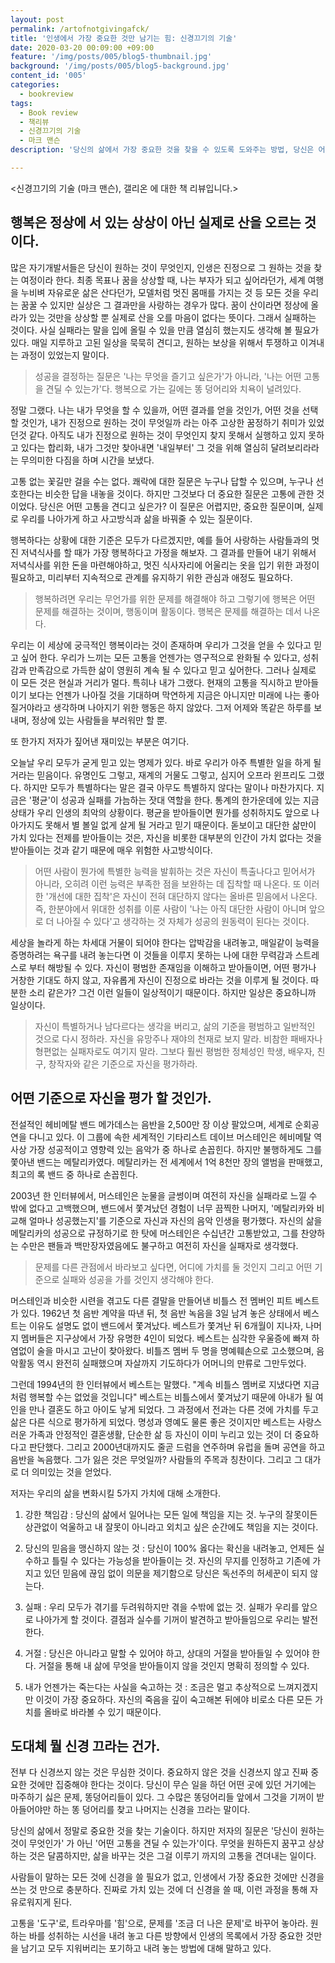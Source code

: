 ```yaml
---
layout: post
permalink: /artofnotgivingafck/
title: '인생에서 가장 중요한 것만 남기는 힘: 신경끄기의 기술'
date: 2020-03-20 00:09:00 +09:00
feature: '/img/posts/005/blog5-thumbnail.jpg'
background: '/img/posts/005/blog5-background.jpg'
content_id: '005'
categories:
  - bookreview
tags:
  - Book review
  - 책리뷰
  - 신경끄기의 기술
  - 마크 맨슨
description: '당신의 삶에서 가장 중요한 것을 찾을 수 있도록 도와주는 방법, 당신은 어떤 고통을 견딜 수 있는가? 진짜 중요한 것에 집중하고 그 것을 위한 고통을 기꺼이 감수하고 받아들이는 자세.'

---
```




<신경끄기의 기술 (마크 맨슨), 갤리온 에 대한 책 리뷰입니다.>



## 행복은 정상에 서 있는 상상이 아닌 실제로 산을 오르는 것이다. 



많은 자기개발서들은 당신이 원하는 것이 무엇인지, 인생은 진정으로 그 원하는 것을 찾는 여정이라 한다. 최종 목표나 꿈을 상상할 때, 나는 부자가 되고 싶어라던가, 세계 여행을 누비벼 자유로운 삶은 산다던가, 모델처럼 멋진 몸매를 가지는 것 등 모든 것을 우리는 꿈꿀 수 있지만 실상은 그 결과만을 사랑하는 경우가 많다. 꿈이 산이라면 정상에 올라가 있는 것만을 상상할 뿐 실제로 산을 오를 마음이 없다는 뜻이다. 그래서 실패하는 것이다. 사실 실패라는 말을 입에 올릴 수 있을 만큼 열심히 했는지도 생각해 볼 필요가 있다. 매일 지루하고 고된 일상을 묵묵히 견디고, 원하는 보상을 위해서 투쟁하고 이겨내는 과정이 있었는지 말이다. 



> 성공을 결정하는 질문은 '나는 무엇을 즐기고 싶은가'가 아니라, '나는 어떤 고통을 견딜 수 있는가'다. 행복으로 가는 길에는 똥 덩어리와 치욕이 널려있다.   



정말 그랬다. 나는 내가 무엇을 할 수 있을까, 어떤 결과를 얻을 것인가, 어떤 것을 선택할 것인가, 내가 진정으로 원하는 것이 무엇일까 라는 아주 고상한 꿈정하기 취미가 있었던것 같다. 아직도 내가 진정으로 원하는 것이 무엇인지 찾지 못해서 실행하고 있지 못하고 있다는 합리화, 내가 그것만 찾아내면 '내일부터' 그 것을 위해 열심히 달려보리라라는 무의미한 다짐을 하며 시간을 보냈다. 



고통 없는 꽃길만 걸을 수는 없다. 쾌락에 대한 질문은 누구나 답할 수 있으며, 누구나 선호한다는 비슷한 답을 내놓을 것이다. 하지만 그것보다 더 중요한 질문은 고통에 관한 것이었다. 당신은 어떤 고통을 견디고 싶은가? 이 질문은 어렵지만, 중요한 질문이며, 실제로 우리를 나아가게 하고 사고방식과 삶을 바꿔줄 수 있는 질문이다. 



행복하다는 상황에 대한 기준은 모두가 다르겠지만, 예를 들어 사랑하는 사람들과의 멋진 저녁식사를 할 때가 가장 행복하다고 가정을 해보자. 그 결과를 만들어 내기 위해서 저녁식사를 위한 돈을 마련해야하고, 멋진 식사자리에 어울리는 옷을 입기 위한 과정이 필요하고, 미리부터 지속적으로 관계를 유지하기 위한 관심과 애정도 필요하다. 



> 행복하려면 우리는 무언가를 위한 문제를 해결해야 하고 그렇기에 행복은 어떤 문제를 해결하는 것이며, 행동이며 활동이다. 행복은 문제를 해결하는 데서 나온다. 



우리는 이 세상에 궁극적인 행복이라는 것이 존재하며 우리가 그것을 얻을 수 있다고 믿고 싶어 한다. 우리가 느끼는 모든 고통을 언젠가는 영구적으로 완화될 수 있다고, 성취감과 만족감으로 가득한 삶이 영원히 계속 될 수 있다고 믿고 싶어한다. 그러나 실제로 이 모든 것은 현실과 거리가 멀다. 특히나 내가 그랬다. 현재의 고통을 직시하고 받아들이기 보다는 언젠가 나아질 것을 기대하며 막연하게 지금은 아니지만 미래에 나는 좋아질거야라고 생각하며 나아지기 위한 행동은 하지 않았다. 그저 어제와 똑같은 하루를 보내며, 정상에 있는 사람들을 부러워만 할 뿐.   



또 한가지 저자가 짚어낸 재미있는 부분은 여기다. 



오늘날 우리 모두가 굳게 믿고 있는 명제가 있다. 바로 우리가 아주 특별한 일을 하게 될 거라는 믿음이다. 유명인도 그렇고, 재계의 거물도 그렇고, 심지어 오프라 윈프리도 그랬다. 하지만 모두가 특별하다는 말은 결국 아무도 특별하지 않다는 말이나 마찬가지다. 지금은 '평균'이 성공과 실패를 가늠하는 잣대 역할을 한다. 통계의 한가운데에 있는 지금 상태가 우리 인생의 최악의 상황이다. 평균을 받아들이면 뭔가를 성취하지도 앞으로 나아가지도 못해서 별 볼일 없게 살게 될 거라고 믿기 때문이다. 돋보이고 대단한 삶만이 가치 있다는 전제를 받아들이는 것은, 자신을 비롯한 대부분의 인간이 가치 없다는 것을 받아들이는 것과 같기 때문에 매우 위험한 사고방식이다. 



> 어떤 사람이 뭔가에 특별한 능력을 발휘하는 것은 자신이 특출나다고 믿어서가 아니라, 오히려 이런 능력은 부족한 점을 보완하는 데 집착할 때 나온다. 또 이러한 '개선에 대한 집착'은 자신이 전혀 대단하지 않다는 올바른 믿음에서 나온다. 즉, 한분야에서 위대한 성취를 이룬 사람이 '나는 아직 대단한 사람이 아니며 앞으로 더 나아질 수 있다'고 생각하는 것 자체가 성공의 원동력이 된다는 것이다. 



세상을 놀라게 하는 차세대 거물이 되어야 한다는 압박감을 내려놓고, 매일같이 능력을 증명하려는 욕구를 내려 놓는다면 이 것들을 이루지 못하는 나에 대한 무력감과 스트레스로 부터 해방될 수 있다. 자신이 평범한 존재임을 이해하고 받아들이면, 어떤 평가나 거창한 기대도 하지 않고, 자유롭게 자신이 진정으로 바라는 것을 이루게 될 것이다. 따분한 소리 같은가? 그건 이런 일들이 일상적이기 때문이다. 하지만 일상은 중요하니까 일상이다. 



> 자신이 특별하거나 남다르다는 생각을 버리고, 삶의 기준을 평범하고 일반적인 것으로 다시 정하라. 자신을 유망주나 재야의 천재로 보지 말라. 비참한 패배자나 형편없는 실패자로도 여기지 말라. 그보다 훨씬 평범한 정체성인 학생, 배우자, 친구, 창작자와 같은 기준으로 자신을 평가하라. 





## 어떤 기준으로 자신을 평가 할 것인가. 



전설적인 헤비메탈 밴드 메가데스는 음반을 2,500만 장 이상 팔았으며, 세계로 순회공연을 다니고 있다. 이 그룹에 속한 세계적인 기타리스트 데이브 머스테인은 헤비메탈 역사상 가장 성공적이고 영향력 있는 음악가 중 하나로 손꼽힌다. 하지만 불행하게도 그를 쫓아낸 밴드는 메탈리카였다. 메탈리카는 전 세계에서 1억 8천만 장의 앨범을 판매했고, 최고의 록 밴드 중 하나로 손꼽힌다. 

2003년 한 인터뷰에서, 머스테인은 눈물을 글썽이며 여전히 자신을 실패라로 느낄 수 밖에 없다고 고백했으며, 밴드에서 쫓겨났던 경험이 너무 끔찍한 나머지, '메탈리카와 비교해 얼마나 성공했는지'를 기준으로 자신과 자신의 음악 인생을 평가했다. 자신의 삶을 메탈리카의 성공으로 규정하기로 한 탓에 머스테인은 수십년간 고통받았고, 그를 찬양하는 수만은 팬들과 백만장자였음에도 불구하고 여전히 자신을 실패자로 생각했다. 



> 문제를 다른 관점에서 바라보고 싶다면, 어디에 가치를 둘 것인지 그리고 어떤 기준으로 실패와 성공을 가를 것인지 생각해야 한다.



머스테인과 비슷한 시련을 겪고도 다른 결말을 만들어낸 비틀스 전 멤버인 피트 베스트가 있다. 1962년 첫 음반 계약을 따낸 뒤, 첫 음반 녹음을 3일 남겨 놓은 상태에서 베스트는 이유도 설명도 없이 밴드에서 쫓겨났다. 베스트가 쫓겨난 뒤 6개월이 지나자, 나머지 멤버들은 지구상에서 가장 유명한 4인이 되었다. 베스트는 심각한 우울증에 빠져 하염없이 술을 마시고 고난이 찾아왔다. 비틀즈 멤버 두 명을 명예훼손으로 고소했으며, 음악활동 역시 완전히 실패했으며 자살까지 기도하다가 어머니의 만류로 그만두었다. 

그런데 1994년의 한 인터뷰에서 베스트는 말했다. "계속 비틀스 멤버로 지냈다면 지금처럼 행복할 수는 없었을 것입니다" 베스트는 비틀스에서 쫓겨났기 때문에 아내가 될 여인을 만나 결혼도 하고 아이도 낳게 되었다. 그 과정에서 전과는 다른 것에 가치를 두고 삶은 다른 식으로 평가하게 되었다. 명성과 영예도 물론 좋은 것이지만 베스트는 사랑스러운 가족과 안정적인 결혼생활, 단순한 삶 등 자신이 이미 누리고 있는 것이 더 중요하다고 판단했다. 그리고 2000년대까지도 줄곧 드럼을 연주하며 유럽을 돌며 공연을 하고 음반을 녹음했다. 그가 잃은 것은 무엇일까? 사람들의 주목과 칭찬이다. 그리고 그 대가로 더 의미있는 것을 얻었다. 



저자는 우리의 삶을 변화시킬 5가지 가치에 대해 소개한다. 

1) 강한 책임감 : 당신의 삶에서 일어나는 모든 일에 책임을 지는 것. 누구의 잘못이든 상관없이 억울하고 내 잘못이 아니라고 외치고 싶은 순간에도 책임을 지는 것이다.

2) 당신의 믿음을 맹신하지 않는 것 : 당신이 100% 옳다는 확신을 내려놓고, 언제든 실수하고 틀릴 수 있다는 가능성을 받아들이는 것. 자신의 무지를 인정하고 기존에 가지고 있던 믿음에 끊임 없이 의문을 제기함으로 당신은 독선주의 허세꾼이 되지 않는다. 

3) 실패 : 우리 모두가 겪기를 두려워하지만 겪을 수밖에 없는 것. 실패가 우리를 앞으로 나아가게 할 것이다. 결점과 실수를 기꺼이 발견하고 받아들임으로 우리는 발전한다.

4) 거절 : 당신은 아니라고 말할 수 있어야 하고, 상대의 거절을 받아들일 수 있어야 한다. 거절을 통해 내 삶에 무엇을 받아들이지 않을 것인지 명확히 정의할 수 있다.

5) 내가 언젠가는 죽는다는 사실을 숙고하는 것 : 조금은 멀고 추상적으로 느껴지겠지만 이것이 가장 중요하다. 자신의 죽음을 깊이 숙고해본 뒤에야 비로소 다른 모든 가치를 올바로 바라볼 수 있기 때문이다.  





## 도대체 뭘 신경 끄라는 건가.

전부 다 신경쓰지 않는 것은 무심한 것이다. 중요하지 않은 것을 신경쓰지 않고 진짜 중요한 것에만 집중해야 한다는 것이다. 당신이 무슨 일을 하던 어떤 곳에 있던 거기에는 마주하기 싫은 문제, 똥덩어리들이 있다. 그 수많은 똥덩어리들 앞에서 그것을 기꺼이 받아들어야만 하는 똥 덩어리를 찾고 나머지는 신경을 끄라는 말이다. 



당신의 삶에서 정말로 중요한 것을 찾는 기술이다. 하지만 저자의 질문은 '당신이 원하는 것이 무엇인가' 가 아닌 '어떤 고통을 견딜 수 있는가'이다. 무엇을 원하든지 꿈꾸고 상상하는 것은 달콤하지만, 삶을 바꾸는 것은 그걸 이루기 까지의 고통을 견뎌내는 일이다. 



사람들이 말하는 모든 것에 신경을 쓸 필요가 없고, 인생에서 가장 중요한 것에만 신경을 쓰는 것 만으로 충분하다. 진짜로 가치 있는 것에 더 신경을 쓸 때, 이런 과정을 통해 자유로워지게 된다. 



고통을 '도구'로, 트라우마를 '힘'으로, 문제를 '조금 더 나은 문제'로 바꾸어 놓아라. 원하는 바를 성취하는 시선을 내려 놓고 다른 방향에서 인생의 목록에서 가장 중요한 것만을 남기고 모두 지워버리는 포기하고 내려 놓는 방법에 대해 말하고 있다. 